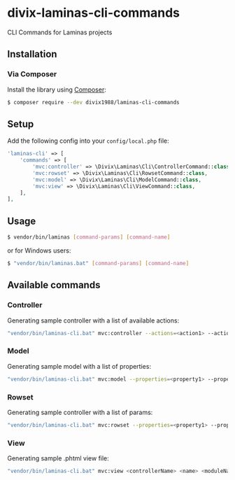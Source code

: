 # divix-laminas-cli-commands

CLI Commands for Laminas projects

## Installation

### Via Composer

Install the library using [Composer](https://getcomposer.org):

```bash
$ composer require --dev divix1988/laminas-cli-commands
```

## Setup
Add the following config into your `config/local.php` file:
```php
'laminas-cli' => [
    'commands' => [
        'mvc:controller' => \Divix\Laminas\Cli\ControllerCommand::class,
        'mvc:rowset' => \Divix\Laminas\Cli\RowsetCommand::class,
        'mvc:model' => \Divix\Laminas\Cli\ModelCommand::class,
        'mvc:view' => \Divix\Laminas\Cli\ViewCommand::class,
    ],
],
```

## Usage
```bash
$ vendor/bin/laminas [command-params] [command-name]
```
or for Windows users:
```bash
$ "vendor/bin/laminas.bat" [command-params] [command-name]
```

## Available commands

### Controller
Generating sample controller with a list of available actions:
```bash
"vendor/bin/laminas-cli.bat" mvc:controller --actions=<action1> --actions=<action2> <name> <moduleName>
```

### Model
Generating sample model with a list of properties:
```bash
"vendor/bin/laminas-cli.bat" mvc:model --properties=<property1> --properties=<property2> <name> <moduleName>
```

### Rowset
Generating sample controller with a list of params:
```bash
"vendor/bin/laminas-cli.bat" mvc:rowset --properties=<property1> --properties=<property2> <name> <moduleName>
```

### View
Generating sample .phtml view file:
```bash
"vendor/bin/laminas-cli.bat" mvc:view <controllerName> <name> <moduleName>
```
